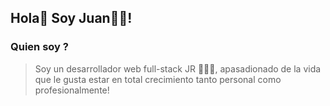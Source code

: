 ## Hola👋 Soy Juan👨‍💻!

### **Quien soy ?**
> Soy un desarrollador web full-stack JR 👨‍💻🚀, apasadionado de la vida que le gusta estar en total crecimiento tanto personal como profesionalmente! 

<!--
**jjtorres03/jjtorres03** is a ✨ _special_ ✨ repository because its `README.md` (this file) appears on your GitHub profile.


- 🔭 I’m currently working on ...
- 🌱 I’m currently learning ...
- 👯 I’m looking to collaborate on ...
- 🤔 I’m looking for help with ...
- 💬 Ask me about ...
- 📫 How to reach me: ...
- 😄 Pronouns: ...
- ⚡ Fun fact: ...
-->
